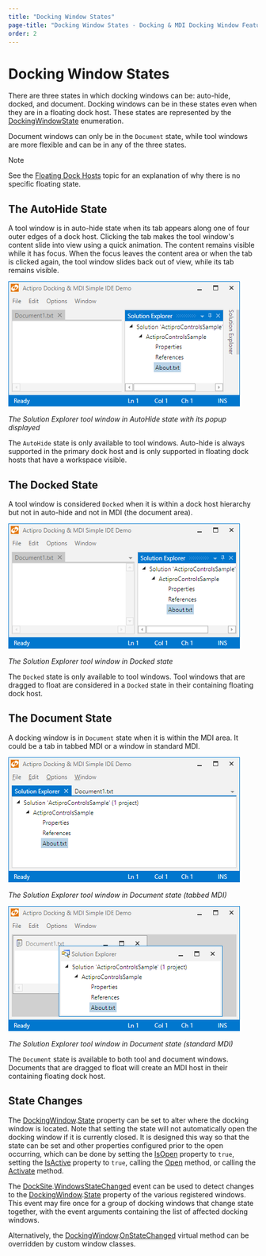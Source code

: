 ```yaml
---
title: "Docking Window States"
page-title: "Docking Window States - Docking & MDI Docking Window Features"
order: 2
---
```

# Docking Window States

There are three states in which docking windows can be: auto-hide, docked, and document.  Docking windows can be in these states even when they are in a floating dock host.  These states are represented by the [DockingWindowState](xref:@ActiproUIRoot.Controls.Docking.DockingWindowState) enumeration.

Document windows can only be in the `Document` state, while tool windows are more flexible and can be in any of the three states.

> [!NOTE]
> See the [Floating Dock Hosts](floating-dock-hosts.md) topic for an explanation of why there is no specific floating state.

## The AutoHide State

A tool window is in auto-hide state when its tab appears along one of four outer edges of a dock host.  Clicking the tab makes the tool window's content slide into view using a quick animation.  The content remains visible while it has focus.  When the focus leaves the content area or when the tab is clicked again, the tool window slides back out of view, while its tab remains visible.

![Screenshot](../images/state-auto-hide.png)

*The Solution Explorer tool window in AutoHide state with its popup displayed*

The `AutoHide` state is only available to tool windows.  Auto-hide is always supported in the primary dock host and is only supported in floating dock hosts that have a workspace visible.

## The Docked State

A tool window is considered `Docked` when it is within a dock host hierarchy but not in auto-hide and not in MDI (the document area).

![Screenshot](../images/state-docked.png)

*The Solution Explorer tool window in Docked state*

The `Docked` state is only available to tool windows.  Tool windows that are dragged to float are considered in a `Docked` state in their containing floating dock host.

## The Document State

A docking window is in `Document` state when it is within the MDI area.  It could be a tab in tabbed MDI or a window in standard MDI.

![Screenshot](../images/state-document-tabbed.png)

*The Solution Explorer tool window in Document state (tabbed MDI)*

![Screenshot](../images/state-document-standard.png)

*The Solution Explorer tool window in Document state (standard MDI)*

The `Document` state is available to both tool and document windows.  Documents that are dragged to float will create an MDI host in their containing floating dock host.

## State Changes

The [DockingWindow](xref:@ActiproUIRoot.Controls.Docking.DockingWindow).[State](xref:@ActiproUIRoot.Controls.Docking.DockingWindow.State) property can be set to alter where the docking window is located.  Note that setting the state will not automatically open the docking window if it is currently closed.  It is designed this way so that the state can be set and other properties configured prior to the open occurring, which can be done by setting the [IsOpen](xref:@ActiproUIRoot.Controls.Docking.DockingWindow.IsOpen) property to `true`, setting the [IsActive](xref:@ActiproUIRoot.Controls.Docking.DockingWindow.IsActive) property to `true`, calling the [Open](xref:@ActiproUIRoot.Controls.Docking.DockingWindow.Open*) method, or calling the [Activate](xref:@ActiproUIRoot.Controls.Docking.DockingWindow.Activate*) method.

The [DockSite](xref:@ActiproUIRoot.Controls.Docking.DockSite).[WindowsStateChanged](xref:@ActiproUIRoot.Controls.Docking.DockSite.WindowsStateChanged) event can be used to detect changes to the [DockingWindow](xref:@ActiproUIRoot.Controls.Docking.DockingWindow).[State](xref:@ActiproUIRoot.Controls.Docking.DockingWindow.State) property of the various registered windows.  This event may fire once for a group of docking windows that change state together, with the event arguments containing the list of affected docking windows.

Alternatively, the [DockingWindow](xref:@ActiproUIRoot.Controls.Docking.DockingWindow).[OnStateChanged](xref:@ActiproUIRoot.Controls.Docking.DockingWindow.OnStateChanged*) virtual method can be overridden by custom window classes.
